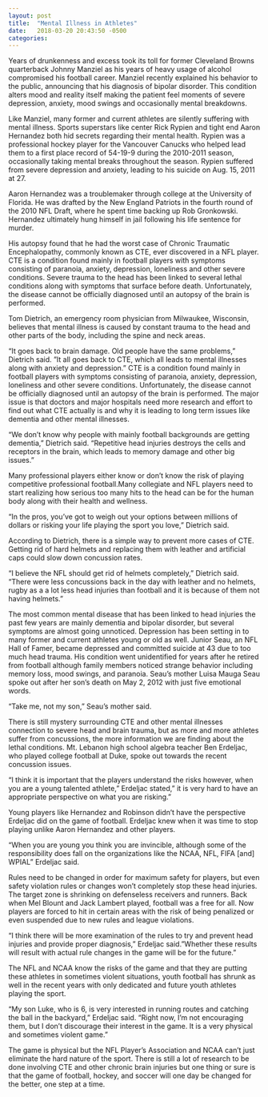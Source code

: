 ```yaml
---
layout: post
title:  "Mental Illness in Athletes"
date:   2018-03-20 20:43:50 -0500
categories: 
---
```

Years of drunkenness and excess took its toll for former Cleveland Browns quarterback Johnny Manziel as his years of heavy usage of alcohol compromised his football career. Manziel recently explained his behavior to the public, announcing that his diagnosis of bipolar disorder. This condition alters mood and reality itself making the patient feel moments of severe depression, anxiety, mood swings and occasionally mental breakdowns.

Like Manziel, many former and current athletes are silently suffering with mental illness. Sports superstars like center Rick Rypien and tight end Aaron Hernandez both hid secrets regarding their mental health. Rypien was a professional hockey player for the Vancouver Canucks who helped lead them to a first place record of 54-19-9 during the 2010-2011 season, occasionally taking mental breaks throughout the season. Rypien suffered from severe depression and anxiety, leading to his suicide on Aug. 15, 2011 at 27.
	
Aaron Hernandez was a troublemaker through college at the University of Florida. He was drafted by the New England Patriots in the fourth round of the 2010 NFL Draft, where he spent time backing up Rob Gronkowski. Hernandez ultimately hung himself in jail following his life sentence for murder.

His autopsy found that he had the worst case of Chronic Traumatic Encephalopathy, commonly known as CTE, ever discovered in a NFL player. CTE is a condition found mainly in football players with symptoms consisting of paranoia, anxiety, depression, loneliness and other severe conditions. Severe trauma to the head has been linked to several lethal conditions along with symptoms that surface before death. Unfortunately, the disease cannot be officially diagnosed until an autopsy of the brain is performed. 

Tom Dietrich, an emergency room physician from Milwaukee, Wisconsin, believes that mental illness is caused by constant trauma to the head and other parts of the body, including the spine and neck areas.

“It goes back to brain damage. Old people have the same problems,” Dietrich said. ”It all goes back to CTE, which all leads to mental illnesses along with anxiety and depression.”
CTE is a condition found mainly in football players with symptoms consisting of paranoia, anxiety, depression, loneliness and other severe conditions. Unfortunately, the disease cannot be officially diagnosed until an autopsy of the brain is performed. The major issue is that doctors and major hospitals need more research and effort to find out what CTE actually is and why it is leading to long term issues like dementia and other mental illnesses. 

“We don’t know why people with mainly football backgrounds are getting dementia,” Dietrich said. “Repetitive head injuries destroys the cells and receptors in the brain, which leads to memory damage and other big issues.”

Many professional players either know or don’t know the risk of playing competitive professional football.Many collegiate and NFL players need to start realizing how serious too many hits to the head can be for the human body along with their health and wellness.

“In the pros, you’ve got to weigh out your options between millions of dollars or risking your life playing the sport you love,” Dietrich said.

According to Dietrich, there is a simple way to prevent more cases of CTE. Getting rid of hard helmets and replacing them with leather and artificial caps could slow down concussion rates. 

“I believe the NFL should get rid of helmets completely,” Dietrich said. “There were less concussions back in the day with leather and no helmets, rugby as a a lot less head injuries than football and it is because of them not having helmets.”

The most common mental disease that has been linked to head injuries the past few years are mainly dementia and bipolar disorder, but several symptoms are almost going unnoticed. Depression has been setting in to many former and current athletes young or old as well. Junior Seau, an NFL Hall of Famer, became depressed and committed suicide at 43 due to too much head trauma. His condition went unidentified for years after he retired from football although family members noticed strange  behavior including memory loss, mood swings, and paranoia. Seau’s mother Luisa Mauga Seau spoke out after her son’s death on May 2, 2012 with just five emotional words.

“Take me, not my son,” Seau’s mother said.

There is still mystery surrounding CTE and other mental illnesses connection to severe head and brain trauma, but as more and more athletes suffer from concussions, the more information we are finding about the lethal conditions. Mt. Lebanon high school algebra teacher Ben Erdeljac, who played college football at Duke, spoke out towards the recent concussion issues.

“I think it is important that the players understand the risks however, when you are a young talented athlete,” Erdeljac stated,” it is very hard to have an appropriate perspective on what you are risking.” 

Young players like Hernandez and Robinson didn’t have the perspective Erdeljac did on the game of football. Erdeljac knew when it was time to stop playing unlike Aaron Hernandez and other players.

“When you are young you think you are invincible, although some of the responsibility does fall on the organizations like the NCAA, NFL, FIFA [and] WPIAL” Erdeljac said. 

Rules need to be changed in order for maximum safety for players, but even safety violation rules or changes won’t completely stop these head injuries. The target zone is shrinking on defenseless receivers and runners. Back when Mel Blount and Jack Lambert played, football was a free for all. Now players are forced to hit in certain areas with the risk of being penalized or even suspended due to new rules and league violations.

“I think there will be more examination of the rules to try and prevent head injuries and provide proper diagnosis,” Erdeljac said.”Whether these results will result with actual rule changes in the game will be for the future.”

The NFL and NCAA know the risks of the game and that they are putting these athletes in sometimes violent situations, youth football has shrunk as well in the recent years with only dedicated and future youth athletes playing the sport.

“My son Luke, who is 6, is very interested in running routes and catching the ball in the backyard,” Erdeljac said. “Right now, I’m not encouraging them, but I don’t discourage their interest in the game. It is a very physical and sometimes violent game.”

The game is physical but the NFL Player’s Association and NCAA can’t just eliminate the hard nature of the sport. There is still a lot of research to be done involving CTE and other chronic brain injuries but one thing or sure is that the game of football, hockey, and soccer will one day be changed for the better, one step at a time.


	

